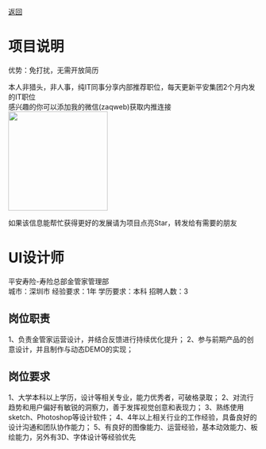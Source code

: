 [返回](../)

# 项目说明

优势：免打扰，无需开放简历

本人非猎头，非人事，纯IT同事分享内部推荐职位，每天更新平安集团2个月内发的IT职位  
感兴趣的你可以添加我的微信(zaqweb)获取内推连接  
<img src="https://github.com/zaqweb/PA-IT-JOBS/blob/master/WechatICode.jpeg"  height="200" width="200">

如果该信息能帮忙获得更好的发展请为项目点亮Star，转发给有需要的朋友

# UI设计师
平安寿险-寿险总部金管家管理部  
城市：深圳市 经验要求：1年 学历要求：本科  招聘人数：3

## 岗位职责
1、负责金管家运营设计，并结合反馈进行持续优化提升；
2、参与前期产品的创意设计，并且制作与动态DEMO的实现；

## 岗位要求
1、大学本科以上学历，设计等相关专业，能力优秀者，可破格录取；
2、对流行趋势和用户偏好有敏锐的洞察力，善于发挥视觉创意和表现力；
3、熟练使用sketch、Photoshop等设计软件；
4、4年以上相关行业的工作经验，具备良好的设计沟通和团队协作能力；
5、有良好的图像能力、运营经验，基本动效能力、板绘能力，另外有3D、字体设计等经验优先




